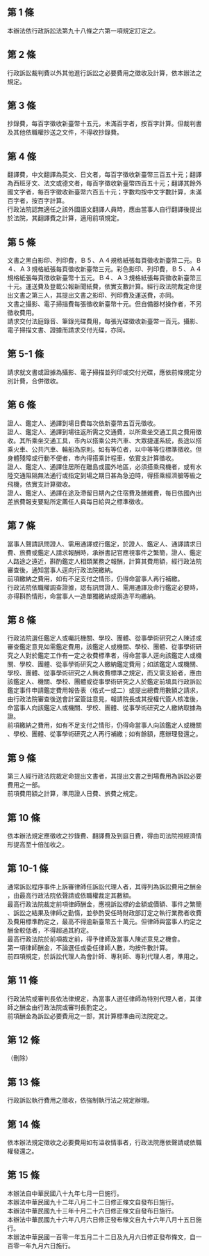 第 1 條
-------
本辦法依行政訴訟法第九十八條之六第一項規定訂定之。

第 2 條
-------
行政訴訟裁判費以外其他進行訴訟之必要費用之徵收及計算，依本辦法之  
規定。

第 3 條
-------
抄錄費，每百字徵收新臺幣十五元，未滿百字者，按百字計算。但裁判書  
及其他依職權抄送之文件，不得收抄錄費。

第 4 條
-------
翻譯費，中文翻譯為英文、日文者，每百字徵收新臺幣三百五十元；翻譯  
為西班牙文、法文或德文者，每百字徵收新臺幣四百五十元；翻譯其餘外  
國文字者，每百字徵收新臺幣六百五十元；字數均按中文字數計算，未滿  
百字者，按百字計算。  
行政法院認無適任之該外國語文翻譯人員時，應由當事人自行翻譯後提出  
於法院，其翻譯費之計算，適用前項規定。

第 5 條
-------
文書之黑白影印、列印費，Ｂ５、Ａ４規格紙張每頁徵收新臺幣二元。Ｂ  
４、Ａ３規格紙張每頁徵收新臺幣三元。彩色影印、列印費，Ｂ５、Ａ４  
規格紙張每頁徵收新臺幣十五元。Ｂ４、Ａ３規格紙張每頁徵收新臺幣三  
十元。運送費及登載公報新聞紙費，依實支數計算。經行政法院裁定命提  
出文書之第三人，其提出文書之影印、列印費及運送費，亦同。  
文書之攝影、電子掃描費每張徵收新臺幣十元。但自備器材操作者，不另  
徵收費用。  
請求交付法庭錄音、筆錄光碟費用，每張光碟徵收新臺幣一百元。攝影、  
電子掃描文書、證據而請求交付光碟，亦同。

第 5-1 條
---------
請求就文書或證據為攝影、電子掃描並列印或交付光碟，應依前條規定分  
別計費，合併徵收。

第 6 條
-------
證人、鑑定人、通譯到場日費每次依新臺幣五百元徵收。  
證人、鑑定人、通譯到場往返所需之交通費，以所乘坐交通工具之費用徵  
收。其所乘坐交通工具，市內以搭乘公共汽車、大眾捷運系統，長途以搭  
乘火車、公共汽車、輪船為原則。如有等位者，以中等等位標準徵收。但  
身體殘障或行動不便者，市內得搭乘計程車，依實支計算徵收。  
證人、鑑定人、通譯住居所在離島或國外地區，必須搭乘飛機者，或有水  
陸交通阻隔無法通行或指定到場之期日甚為急迫時，得搭乘經濟艙等級之  
飛機，依實支計算徵收。  
證人、鑑定人、通譯在途及滯留日期內之住宿費及膳雜費，每日依國內出  
差旅費報支要點所定薦任人員每日給與之標準徵收。

第 7 條
-------
當事人聲請訊問證人、需用通譯或行鑑定，於證人、鑑定人、通譯請求日  
費、旅費或鑑定人請求報酬時，承辦書記官應視事件之繁簡，證人、鑑定  
人路途之遠近，斟酌鑑定人相類業務之報酬，計算其費用額，經行政法院  
審查後，通知當事人逕向行政法院繳納。  
前項繳納之費用，如有不足支付之情形，仍得命當事人再行補繳。  
行政法院依職權調查證據，認有訊問證人、需用通譯及命行鑑定必要時，  
亦得斟酌情形，命當事人一造單獨繳納或兩造平均繳納。

第 8 條
-------
行政法院選任鑑定人或囑託機關、學校、團體、從事學術研究之人陳述或  
審查鑑定意見如需鑑定費用，該鑑定人或機關、學校、團體、從事學術研  
究之人對於鑑定工作有一定之收費標準者，得命當事人逕向該鑑定人或機  
關、學校、團體、從事學術研究之人繳納鑑定費用；如該鑑定人或機關、  
學校、團體、從事學術研究之人無收費標準之規定，而又需支給者，應由  
該鑑定人、機關、學校、團體或從事學術研究之人於鑑定前填具行政訴訟  
鑑定事件申請鑑定費用報告表（格式一或二）或提出總費用數額之請求，  
由行政法院審查後送會計室簽註意見，報請院長或其授權代簽人核准後，  
命當事人向該鑑定人或機關、學校、團體、從事學術研究之人繳納取據為  
證。  
前項繳納之費用，如有不足支付之情形，仍得命當事人向該鑑定人或機關  
、學校、團體、從事學術研究之人再行補繳；如有餘額，應辦理發還之。

第 9 條
-------
第三人經行政法院裁定命提出文書者，其提出文書之到場費用為訴訟必要  
費用之一部。  
前項費用額之計算，準用證人日費、旅費之規定。

第 10 條
--------
依本辦法規定應徵收之抄錄費、翻譯費及到庭日費，得由司法院視經濟情  
形提高至十倍加收之。

第 10-1 條
----------
通常訴訟程序事件上訴審律師任訴訟代理人者，其得列為訴訟費用之酬金  
，由最高行政法院依聲請或依職權裁定其數額。  
最高行政法院裁定前項律師酬金，應視訴訟標的金額或價額、事件之繁簡  
、訴訟之結果及律師之勤惰，並參酌受任時財政部訂定之執行業務者收費  
及費用標準酌定之，最高不得逾新臺幣五十萬元。但律師與當事人約定之  
酬金較低者，不得超過其約定。  
最高行政法院於前項裁定前，得予律師及當事人陳述意見之機會。  
第一項律師酬金，不論選任或委任律師人數，均按件數計算。  
前四項規定，於訴訟代理人為會計師、專利師、專利代理人者，準用之。

第 11 條
--------
行政法院或審判長依法律規定，為當事人選任律師為特別代理人者，其律  
師之酬金由行政法院或審判長酌定之。  
前項酬金為訴訟必要費用之一部，其計算標準由司法院定之。

第 12 條
--------
（刪除）

第 13 條
--------
行政訴訟執行費用之徵收，依強制執行法之規定辦理。

第 14 條
--------
依本辦法規定徵收之必要費用如有溢收情事者，行政法院應依聲請或依職  
權發還之。

第 15 條
--------
本辦法自中華民國八十九年七月一日施行。  
本辦法中華民國九十二年八月二十二日修正條文自發布日施行。  
本辦法中華民國九十三年十月二十六日修正條文自發布日施行。  
本辦法中華民國九十六年八月六日修正發布條文自九十六年八月十五日施  
行。  
本辦法中華民國一百零一年五月二十二日及九月六日修正發布條文，自一  
百零一年九月六日施行。


